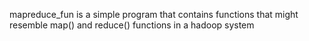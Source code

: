 mapreduce_fun is a simple program that contains functions that might
resemble map() and reduce() functions in a hadoop system
